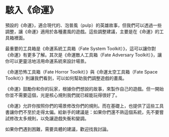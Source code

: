 # 駭入《命運》

預設的《命運》，適合現代的、泡普風（pulp）的英雄故事，但我們可以透過一些調整，讓《命運》適用於各種畫風的遊戲。這些調整建議，主要是在《命運》的工具箱裡面。

最重要的工具箱是《命運系統工具箱（Fate System Toolkit）》，這可以讓你對《命運》有更多了解。其次是《命運敵人工具箱（Fate Adversary Toolkit）》，讓你可以更靈活地活用命運系統來設計場景。

《命運恐怖工具箱（Fate Horror Toolkit）》與《命運太空工具箱（Fate Space Toolkit）》則讓我們看到，可以如何幫助我們調整遊戲的畫風。

《命運》鼓勵你和你的玩家，根據你們想說的故事，來製作自己的遊戲。但一開始你並不需要這個，光是核心規則我們就已經能玩得很好了。

《命運》允許你按照你們的場景修改你們的規則。而在基礎上，也提供了這些工具書讓你們不至於走得太偏。給新手的建議是：如果你們還不熟這個系統，先不要嘗試修改太多規則，以免讓遊戲失衡和變調。

如果你們遇到困難，需要具體的建議，歡迎找我討論。